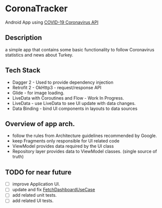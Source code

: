 # CoronaTracker

Android App using [COVID-19 Coronavirus API](https://collectapi.com/tr/api/corona/covid-19-koronavirus-istatistik-api)

## Description

a simple app that contains some basic functionality to follow Coronavirus statistics and news about Turkey.

## Tech Stack
- Dagger 2 - Used to provide dependency injection
- Retrofit 2 - OkHttp3 - request/response API
- Glide - for image loading.
- LiveData with Coroutines and Flow - Work In Progress.
- LiveData - use LiveData to see UI update with data changes.
- Data Binding - bind UI components in layouts to data sources

## Overview of app arch.
- follow the rules from Architecture guidelines recommended by Google.
- keep Fragments only responsible for UI related code 
- ViewModel provides data required by the UI class
- Repository layer provides data to ViewModel classes. (single source of truth)

## TODO for near future
- [ ] improve Application UI.
- [ ] update and fix [FetchDashboardUseCase](https://github.com/muratcanbur/CoronaTracker/blob/master/app/src/main/java/co/icanteach/app/coronatracker/domain/dashboard/FetchDashboardUseCase.kt)
- [ ] add related unit tests.
- [ ] add related UI tests.
